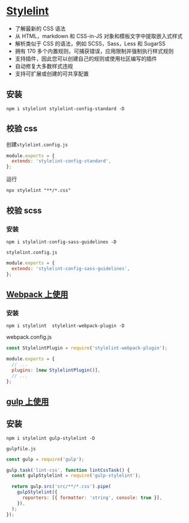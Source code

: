 # [Stylelint](https://stylelint.io/)

- 了解最新的 CSS 语法
- 从 HTML，markdown 和 CSS-in-JS 对象和模板文字中提取嵌入式样式
- 解析类似于 CSS 的语法，例如 SCSS，Sass，Less 和 SugarSS
- 拥有 170 多个内置规则，可捕获错误，应用限制并强制执行样式规则
- 支持插件，因此您可以创建自己的规则或使用社区编写的插件
- 自动修复大多数样式违规
- 支持可扩展或创建的可共享配置

## 安装

```
npm i stylelint stylelint-config-standard -D
```

## 校验 css

创建`stylelint.config.js`

```javascript
module.exports = {
  extends: 'stylelint-config-standard',
};
```

运行

```
npx stylelint "**/*.css"
```

## 校验 scss

### 安装

```
npm i stylelint-config-sass-guidelines -D
```

`stylelint.config.js`

```javascript
module.exports = {
  extends: 'stylelint-config-sass-guidelines',
};
```

## [Webpack 上使用](https://github.com/webpack-contrib/stylelint-webpack-plugin)

### 安装

```
npm i stylelint  stylelint-webpack-plugin -D
```

webpack.config.js

```javascript
const StylelintPlugin = require('stylelint-webpack-plugin');

module.exports = {
  // ...
  plugins: [new StylelintPlugin()],
  // ...
};
```

## [gulp 上使用](https://github.com/olegskl/gulp-stylelint)

## 安装

```
npm i stylelint gulp-stylelint -D
```

`gulpfile.js`

```javascript
const gulp = require('gulp');

gulp.task('lint-css', function lintCssTask() {
  const gulpStylelint = require('gulp-stylelint');

  return gulp.src('src/**/*.css').pipe(
    gulpStylelint({
      reporters: [{ formatter: 'string', console: true }],
    }),
  );
});
```
